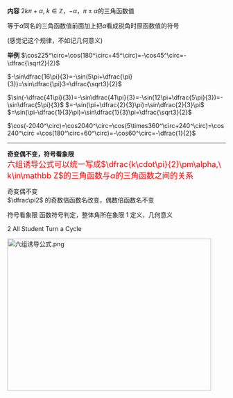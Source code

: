 **内容**
$2k\pi+\alpha,\ k\in\mathbb Z$，$-\alpha$，$\pi\pm\alpha$的三角函数值

等于$\alpha$同名的三角函数值前面加上把$\alpha$看成锐角时原函数值的符号

(感觉记这个规律，不如记几何意义)

**举例**
$\cos225^\circ=\cos(180^\circ+45^\circ)=-\cos45^\circ=-\dfrac{\sqrt2}{2}$

$-\sin\dfrac{16\pi}{3}=-\sin(5\pi+\dfrac{\pi}{3})=\sin\dfrac{\pi}3=\dfrac{\sqrt3}{2}$

$\sin(-\dfrac{41\pi}{3})=-\sin\dfrac{41\pi}{3}=-\sin(12\pi+\dfrac{5\pi}{3})=-\sin\dfrac{5\pi}{3}$
$=-\sin(\pi+\dfrac{2}{3}\pi)=\sin\dfrac{2}{3}\pi$
$=\sin(\pi-\dfrac{1}{3}\pi)=\sin\dfrac{1}{3}\pi=\dfrac{\sqrt3}{2}$

$\cos(-2040^\circ)=\cos2040^\circ=\cos(5\times360^\circ+240^\circ)=\cos240^\circ
=\cos(180^\circ+60^\circ)=-\cos60^\circ=-\dfrac{1}{2}$

---

**奇变偶不变，符号看象限**  
<font color=red size=4px>六组诱导公式可以统一写成$\dfrac{k\cdot\pi}{2}\pm\alpha,\ k\in\mathbb Z$的三角函数与$\alpha$的三角函数之间的关系</font>

奇变偶不变  
$\dfrac\pi2$ 的奇数倍函数名改变，偶数倍函数名不变

符号看象限
函数符号判定，整体角所在象限
1 定义，几何意义

2 All Student Turn a Cycle  

<img src="E:\Math\work_space\math\005-入门课程-解析几何\098 resources\六组诱导公式.png" width="470px" height="350px" align="left" alt="六组诱导公式.png"/>
